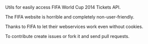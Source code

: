 Utils for easily access FIFA World Cup 2014 Tickets API.

The FIFA website is horrible and completely non-user-friendly.

Thanks to FIFA to let their webservices work even without cookies.

To contribute create issues or fork it and send pull requests.
